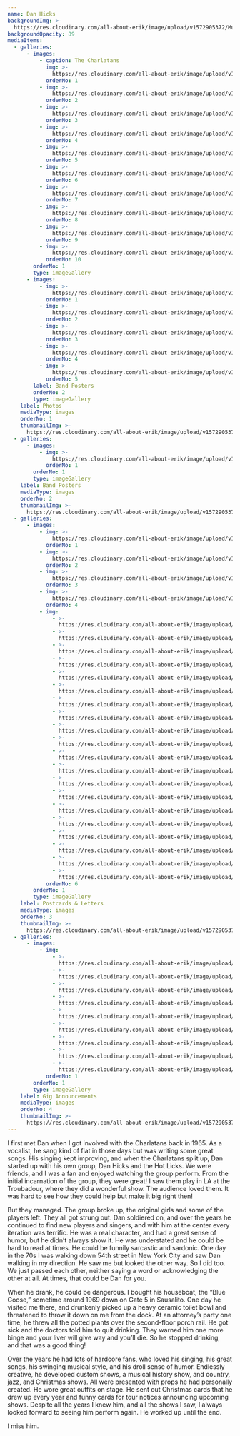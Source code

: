 ```yaml
---
name: Dan Hicks
backgroundImg: >-
  https://res.cloudinary.com/all-about-erik/image/upload/v1572905372/Musical%20Journey/Musical%20Friends/Friends/Dan%20Hicks/Background_Thumbnails/Background_danhicks-_t1pcfo.jpg
backgroundOpacity: 89
mediaItems:
  - galleries:
      - images:
          - caption: The Charlatans
            img: >-
              https://res.cloudinary.com/all-about-erik/image/upload/v1572905362/Musical%20Journey/Musical%20Friends/Friends/Dan%20Hicks/1_Photos/TheCharlatans_rcmvzo.jpg
            orderNo: 1
          - img: >-
              https://res.cloudinary.com/all-about-erik/image/upload/v1572905361/Musical%20Journey/Musical%20Friends/Friends/Dan%20Hicks/1_Photos/img002-2_fhyanl.jpg
            orderNo: 2
          - img: >-
              https://res.cloudinary.com/all-about-erik/image/upload/v1572905363/Musical%20Journey/Musical%20Friends/Friends/Dan%20Hicks/1_Photos/PicturesOfDan_mkr16k.jpg
            orderNo: 3
          - img: >-
              https://res.cloudinary.com/all-about-erik/image/upload/v1572905362/Musical%20Journey/Musical%20Friends/Friends/Dan%20Hicks/1_Photos/PicturesOfDan-1_ohijqn.jpg
            orderNo: 4
          - img: >-
              https://res.cloudinary.com/all-about-erik/image/upload/v1572905363/Musical%20Journey/Musical%20Friends/Friends/Dan%20Hicks/1_Photos/PicturesOfDan-2_yqribs.jpg
            orderNo: 5
          - img: >-
              https://res.cloudinary.com/all-about-erik/image/upload/v1572905363/Musical%20Journey/Musical%20Friends/Friends/Dan%20Hicks/1_Photos/PicturesOfDan2-2_rxnbwd.jpg
            orderNo: 6
          - img: >-
              https://res.cloudinary.com/all-about-erik/image/upload/v1572905367/Musical%20Journey/Musical%20Friends/Friends/Dan%20Hicks/1_Photos/PicturesOfDan2-4_fzu0mw.jpg
            orderNo: 7
          - img: >-
              https://res.cloudinary.com/all-about-erik/image/upload/v1572905362/Musical%20Journey/Musical%20Friends/Friends/Dan%20Hicks/1_Photos/PicturesOfDan2-5_hxrm8e.jpg
            orderNo: 8
          - img: >-
              https://res.cloudinary.com/all-about-erik/image/upload/v1572905363/Musical%20Journey/Musical%20Friends/Friends/Dan%20Hicks/1_Photos/PicturesOfDan2-7_r7bsbf.jpg
            orderNo: 9
          - img: >-
              https://res.cloudinary.com/all-about-erik/image/upload/v1572905361/Musical%20Journey/Musical%20Friends/Friends/Dan%20Hicks/1_Photos/PicturesOfDan2_wxtpsp.jpg
            orderNo: 10
        orderNo: 1
        type: imageGallery
      - images:
          - img: >-
              https://res.cloudinary.com/all-about-erik/image/upload/v1572905363/Musical%20Journey/Musical%20Friends/Friends/Dan%20Hicks/2_Band%20Posters/charlatans_poster_tgsprn.jpg
            orderNo: 1
          - img: >-
              https://res.cloudinary.com/all-about-erik/image/upload/v1572905364/Musical%20Journey/Musical%20Friends/Friends/Dan%20Hicks/2_Band%20Posters/charlatans-alabama_bizohd.jpg
            orderNo: 2
          - img: >-
              https://res.cloudinary.com/all-about-erik/image/upload/v1572905363/Musical%20Journey/Musical%20Friends/Friends/Dan%20Hicks/2_Band%20Posters/charlatans-codine_fxmt1u.jpg
            orderNo: 3
          - img: >-
              https://res.cloudinary.com/all-about-erik/image/upload/v1572905364/Musical%20Journey/Musical%20Friends/Friends/Dan%20Hicks/2_Band%20Posters/charlatans3_klf5je.jpg
            orderNo: 4
          - img: >-
              https://res.cloudinary.com/all-about-erik/image/upload/v1572905364/Musical%20Journey/Musical%20Friends/Friends/Dan%20Hicks/2_Band%20Posters/charlatans4_qtrg8v.jpg
            orderNo: 5
        label: Band Posters
        orderNo: 2
        type: imageGallery
    label: Photos
    mediaType: images
    orderNo: 1
    thumbnailImg: >-
      https://res.cloudinary.com/all-about-erik/image/upload/v1572905371/Musical%20Journey/Musical%20Friends/Friends/Dan%20Hicks/Background_Thumbnails/Thumbnail_1_PicturesOfDan-2_vzltlr.jpg
  - galleries:
      - images:
          - img: >-
              https://res.cloudinary.com/all-about-erik/image/upload/v1572905363/Musical%20Journey/Musical%20Friends/Friends/Dan%20Hicks/2_Band%20Posters/charlatans_poster_tgsprn.jpg
            orderNo: 1
        orderNo: 1
        type: imageGallery
    label: Band Posters
    mediaType: images
    orderNo: 2
    thumbnailImg: >-
      https://res.cloudinary.com/all-about-erik/image/upload/v1572905372/Musical%20Journey/Musical%20Friends/Friends/Dan%20Hicks/Background_Thumbnails/Thumbnail_2_charlatans3_nszi4p.jpg
  - galleries:
      - images:
          - img: >-
              https://res.cloudinary.com/all-about-erik/image/upload/v1573319322/Musical%20Journey/Musical%20Friends/Friends/Dan%20Hicks/3_Postcards%20and%20Letters/img102-199_abrg0i.jpg
            orderNo: 1
          - img: >-
              https://res.cloudinary.com/all-about-erik/image/upload/v1573319321/Musical%20Journey/Musical%20Friends/Friends/Dan%20Hicks/3_Postcards%20and%20Letters/img294_jzxo4l.jpg
            orderNo: 2
          - img: >-
              https://res.cloudinary.com/all-about-erik/image/upload/v1573319325/Musical%20Journey/Musical%20Friends/Friends/Dan%20Hicks/3_Postcards%20and%20Letters/img294-264_b97505.jpg
            orderNo: 3
          - img: >-
              https://res.cloudinary.com/all-about-erik/image/upload/v1573319327/Musical%20Journey/Musical%20Friends/Friends/Dan%20Hicks/3_Postcards%20and%20Letters/img355-2_mvp4d1.jpg
            orderNo: 4
          - img:
              - >-
                https://res.cloudinary.com/all-about-erik/image/upload/v1573319325/Musical%20Journey/Musical%20Friends/Friends/Dan%20Hicks/3_Postcards%20and%20Letters/scans10-14_-62-1_r0n0mc.jpg
              - >-
                https://res.cloudinary.com/all-about-erik/image/upload/v1573319325/Musical%20Journey/Musical%20Friends/Friends/Dan%20Hicks/3_Postcards%20and%20Letters/scans10-14_-61-1_diahvd.jpg
              - >-
                https://res.cloudinary.com/all-about-erik/image/upload/v1573319325/Musical%20Journey/Musical%20Friends/Friends/Dan%20Hicks/3_Postcards%20and%20Letters/scans10-14_-60-1_acsli3.jpg
              - >-
                https://res.cloudinary.com/all-about-erik/image/upload/v1573319325/Musical%20Journey/Musical%20Friends/Friends/Dan%20Hicks/3_Postcards%20and%20Letters/scans10-14_-46-1_qs8rlj.jpg
              - >-
                https://res.cloudinary.com/all-about-erik/image/upload/v1573319324/Musical%20Journey/Musical%20Friends/Friends/Dan%20Hicks/3_Postcards%20and%20Letters/scans10-14_-43-4_mhuamt.jpg
              - >-
                https://res.cloudinary.com/all-about-erik/image/upload/v1573319324/Musical%20Journey/Musical%20Friends/Friends/Dan%20Hicks/3_Postcards%20and%20Letters/scans10-14_-29-1_heruyf.jpg
              - >-
                https://res.cloudinary.com/all-about-erik/image/upload/v1573319325/Musical%20Journey/Musical%20Friends/Friends/Dan%20Hicks/3_Postcards%20and%20Letters/scans10-14_-28-2_i0ksqv.jpg
              - >-
                https://res.cloudinary.com/all-about-erik/image/upload/v1573319324/Musical%20Journey/Musical%20Friends/Friends/Dan%20Hicks/3_Postcards%20and%20Letters/img900_h3hcfh.jpg
              - >-
                https://res.cloudinary.com/all-about-erik/image/upload/v1573319324/Musical%20Journey/Musical%20Friends/Friends/Dan%20Hicks/3_Postcards%20and%20Letters/img453-68_kp7fug.jpg
              - >-
                https://res.cloudinary.com/all-about-erik/image/upload/v1573319324/Musical%20Journey/Musical%20Friends/Friends/Dan%20Hicks/3_Postcards%20and%20Letters/img452-67_ihhmn7.jpg
              - >-
                https://res.cloudinary.com/all-about-erik/image/upload/v1573319323/Musical%20Journey/Musical%20Friends/Friends/Dan%20Hicks/3_Postcards%20and%20Letters/img412_vnhm6l.jpg
              - >-
                https://res.cloudinary.com/all-about-erik/image/upload/v1573319323/Musical%20Journey/Musical%20Friends/Friends/Dan%20Hicks/3_Postcards%20and%20Letters/img365-4_xisevw.jpg
              - >-
                https://res.cloudinary.com/all-about-erik/image/upload/v1573319323/Musical%20Journey/Musical%20Friends/Friends/Dan%20Hicks/3_Postcards%20and%20Letters/img365-2-2_ewhrhe.jpg
              - >-
                https://res.cloudinary.com/all-about-erik/image/upload/v1573319323/Musical%20Journey/Musical%20Friends/Friends/Dan%20Hicks/3_Postcards%20and%20Letters/img363-2_xjbsce.jpg
              - >-
                https://res.cloudinary.com/all-about-erik/image/upload/v1573319323/Musical%20Journey/Musical%20Friends/Friends/Dan%20Hicks/3_Postcards%20and%20Letters/img362-3_u1lpi5.jpg
              - >-
                https://res.cloudinary.com/all-about-erik/image/upload/v1573319322/Musical%20Journey/Musical%20Friends/Friends/Dan%20Hicks/3_Postcards%20and%20Letters/img361-3_sqp2nt.jpg
              - >-
                https://res.cloudinary.com/all-about-erik/image/upload/v1573319322/Musical%20Journey/Musical%20Friends/Friends/Dan%20Hicks/3_Postcards%20and%20Letters/img360-2_vim3an.jpg
              - >-
                https://res.cloudinary.com/all-about-erik/image/upload/v1573319322/Musical%20Journey/Musical%20Friends/Friends/Dan%20Hicks/3_Postcards%20and%20Letters/img359-2_bdkdtg.jpg
              - >-
                https://res.cloudinary.com/all-about-erik/image/upload/v1573319322/Musical%20Journey/Musical%20Friends/Friends/Dan%20Hicks/3_Postcards%20and%20Letters/img357-2_opcgjl.jpg
              - >-
                https://res.cloudinary.com/all-about-erik/image/upload/v1573319324/Musical%20Journey/Musical%20Friends/Friends/Dan%20Hicks/3_Postcards%20and%20Letters/Picture1_io0kvo.jpg
            orderNo: 6
        orderNo: 1
        type: imageGallery
    label: Postcards & Letters
    mediaType: images
    orderNo: 3
    thumbnailImg: >-
      https://res.cloudinary.com/all-about-erik/image/upload/v1572905371/Musical%20Journey/Musical%20Friends/Friends/Dan%20Hicks/Background_Thumbnails/Thumbnail_3_scans10-14_-60_pih2x1.jpg
  - galleries:
      - images:
          - img:
              - >-
                https://res.cloudinary.com/all-about-erik/image/upload/v1572905372/Musical%20Journey/Musical%20Friends/Friends/Dan%20Hicks/4_Gig%20Announcements/img292-266_f1jcry.jpg
              - >-
                https://res.cloudinary.com/all-about-erik/image/upload/v1572905369/Musical%20Journey/Musical%20Friends/Friends/Dan%20Hicks/4_Gig%20Announcements/scans10-14_-44-1_o6iobf.jpg
              - >-
                https://res.cloudinary.com/all-about-erik/image/upload/v1572905370/Musical%20Journey/Musical%20Friends/Friends/Dan%20Hicks/4_Gig%20Announcements/scans10-14_-21_cygikr.jpg
              - >-
                https://res.cloudinary.com/all-about-erik/image/upload/v1572905368/Musical%20Journey/Musical%20Friends/Friends/Dan%20Hicks/4_Gig%20Announcements/jakobdec96-2_kn7qvr.jpg
              - >-
                https://res.cloudinary.com/all-about-erik/image/upload/v1572905370/Musical%20Journey/Musical%20Friends/Friends/Dan%20Hicks/4_Gig%20Announcements/img531_t5wumu.jpg
              - >-
                https://res.cloudinary.com/all-about-erik/image/upload/v1572905371/Musical%20Journey/Musical%20Friends/Friends/Dan%20Hicks/4_Gig%20Announcements/img411_midx4p.jpg
              - >-
                https://res.cloudinary.com/all-about-erik/image/upload/v1572905369/Musical%20Journey/Musical%20Friends/Friends/Dan%20Hicks/4_Gig%20Announcements/img411-lg_wkaivf.jpg
              - >-
                https://res.cloudinary.com/all-about-erik/image/upload/v1572905371/Musical%20Journey/Musical%20Friends/Friends/Dan%20Hicks/4_Gig%20Announcements/img363-3-2_rbt8h0.jpg
              - >-
                https://res.cloudinary.com/all-about-erik/image/upload/v1572905370/Musical%20Journey/Musical%20Friends/Friends/Dan%20Hicks/4_Gig%20Announcements/img361-2-2_vtukrm.jpg
            orderNo: 1
        orderNo: 1
        type: imageGallery
    label: Gig Announcements
    mediaType: images
    orderNo: 4
    thumbnailImg: >-
      https://res.cloudinary.com/all-about-erik/image/upload/v1572905372/Musical%20Journey/Musical%20Friends/Friends/Dan%20Hicks/Background_Thumbnails/Thumbnail_4_scans10-14_-44-1_ay5zdk.jpg
---
```

I first met Dan when I got involved with the Charlatans back in 1965. As a vocalist, he sang kind of flat in those days but was writing some great songs. His singing kept improving, and when the Charlatans split up, Dan started up with his own group, Dan Hicks and the Hot Licks. We were friends, and I was a fan and enjoyed watching the group perform. From the initial incarnation of the group, they were great! I saw them play in LA at the Troubadour, where they did a wonderful show. The audience loved them. It was hard to see how they could help but make it big right then!



But they managed. The group broke up, the original girls and some of the players left. They all got strung out. Dan soldiered on, and over the years he continued to find new players and singers, and with him at the center every iteration was terrific. He was a real character, and had a great sense of humor, but he didn’t always show it. He was understated and he could be hard to read at times. He could be funnily sarcastic and sardonic. One day in the 70s I was walking down 54th street in New York City and saw Dan walking in my direction. He saw me but looked the other way. So I did too. We just passed each other, neither saying a word or acknowledging the other at all. At times, that could be Dan for you.



When he drank, he could be dangerous. I bought his houseboat, the “Blue Goose,” sometime around 1969 down on Gate 5 in Sausalito. One day he visited me there, and drunkenly picked up a heavy ceramic toilet bowl and threatened to throw it down on me from the dock. At an attorney’s party one time, he threw all the potted plants over the second-floor porch rail. He got sick and the doctors told him to quit drinking. They warned him one more binge and your liver will give way and you’ll die. So he stopped drinking, and that was a good thing!



Over the years he had lots of hardcore fans, who loved his singing, his great songs, his swinging musical style, and his droll sense of humor. Endlessly creative, he developed custom shows, a musical history show, and country, jazz, and Christmas shows. All were presented with props he had personally created. He wore great outfits on stage. He sent out Christmas cards that he drew up every year and funny cards for tour notices announcing upcoming shows. Despite all the years I knew him, and all the shows I saw, I always looked forward to seeing him perform again. He worked up until the end.



I miss him.
